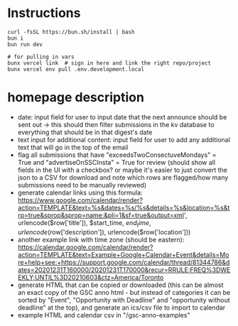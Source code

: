 # Instructions

```
curl -fsSL https://bun.sh/install | bash
bun i
bun run dev

# for pulling in vars
bunx vercel link  # sign in here and link the right repo/project
bunx vercel env pull .env.development.local
```

# homepage description
- date: input field  for user to input date that the next announce should be sent out -> this should then filter submissions in the kv database to everything that should be in that digest's date
- text input for additional content: input field for user to add any additional text that will go in the top of the email
- flag all submissions that have "exceedsTwoConsectuveMondays" = True and "advertiseOnSSCInsta" = True for review (should show all fields in the UI with a checkbox? or maybe it's easier to just convert the json to a CSV for download and note which rows are flagged/how many submissions need to be manually reviewed)
- generate calendar links using this formula: https://www.google.com/calendar/render?action=TEMPLATE&text=%s&dates=%s/%s&details=%s&location=%s&trp=true&sprop&sprop=name:&pli=1&sf=true&output=xml', urlencode($row['title']), $start_time, $end_time, urlencode($row['description']), urlencode($row['location'])) 
- another example link with time zone (should be eastern): https://calendar.google.com/calendar/render?action=TEMPLATE&text=Example+Google+Calendar+Event&details=More+help+see:+https://support.google.com/calendar/thread/81344786&dates=20201231T160000/20201231T170000&recur=RRULE:FREQ%3DWEEKLY;UNTIL%3D20210603&ctz=America/Toronto 
- generate HTML that can be copied or downloaded (this can be almost an exact copy of the GSC anno html - but instead of categories it can be sorted by "Event", "Opportunity with Deadline" and "opportunity without deadline" at the top), and generate an ics/csv file to import to calendar
- example HTML and calendar csv in "/gsc-anno-examples"